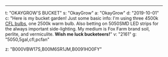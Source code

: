 ---
t: "OKAYGROW'S BUCKET"
s: "OkayGrow"
a: "OkayGrow"
d: "2019-10-01"
c: "Here is my bucket garden! Just some basic info: I'm using three 4500k <a href='https://amzn.to/3jMfTYw'>CFL bulbs</a>, one 2500k warm bulb. Also betting on 5050SMD LED strips for the always important side-lighting. My medium is Fox Farm brand soil, perlite, and vermiculite. <strong>Wish me luck bucketeers!</strong>"
v: "2161"
g: "5050,5gal,cfl,pcfan"

z: "B000VBW17S,B00M6SR1JM,B0091HO0FY"
